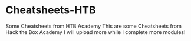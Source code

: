 # Cheatsheets-HTB
Some Cheatsheets from HTB Academy
This are some Cheatsheets from Hack the Box Academy
I will upload more while I complete more modules!
